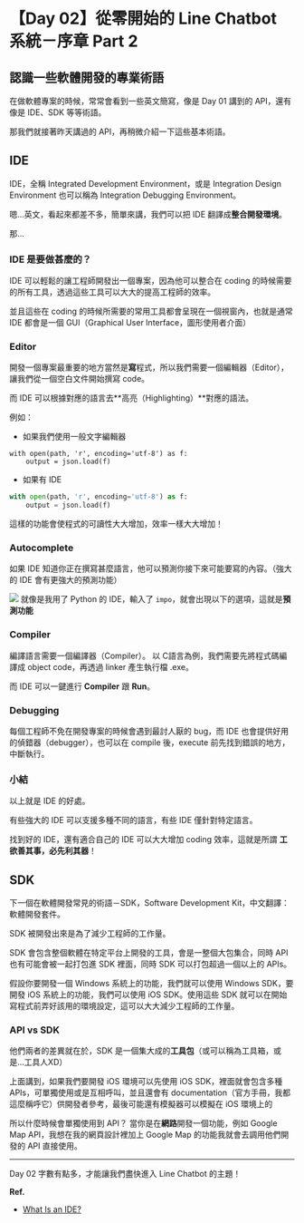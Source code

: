 # 【Day 02】從零開始的 Line Chatbot 系統－序章 Part 2

## 認識一些軟體開發的專業術語

在做軟體專案的時候，常常會看到一些英文簡寫，像是 Day 01 講到的 API，還有像是 IDE、SDK 等等術語。

那我們就接著昨天講過的 API，再稍微介紹一下這些基本術語。

## IDE

IDE，全稱 Integrated Development Environment，或是 Integration Design Environment 也可以稱為 Integration Debugging Environment。

嗯...英文，看起來都差不多，簡單來講，我們可以把 IDE 翻譯成**整合開發環境**。

那...

### IDE 是要做甚麼的？

IDE 可以輕鬆的讓工程師開發出一個專案，因為他可以整合在 coding 的時候需要的所有工具，透過這些工具可以大大的提高工程師的效率。

並且這些在 coding 的時候所需要的常用工具都會呈現在一個視窗內，也就是通常 IDE 都會是一個 GUI（Graphical User Interface，圖形使用者介面）

### Editor

開發一個專案最重要的地方當然是**寫**程式，所以我們需要一個編輯器（Editor），讓我們從一個空白文件開始撰寫 code。

而 IDE 可以根據對應的語言去**高亮（Highlighting）**對應的語法。

例如：

+ 如果我們使用一般文字編輯器
```
with open(path, 'r', encoding='utf-8') as f:
    output = json.load(f)
```

+ 如果有 IDE
```python
with open(path, 'r', encoding='utf-8') as f:
    output = json.load(f)
```

這樣的功能會使程式的可讀性大大增加，效率一樣大大增加！

### Autocomplete

如果 IDE 知道你正在撰寫甚麼語言，他可以預測你接下來可能要寫的內容。（強大的 IDE 會有更強大的預測功能）

![](https://i.imgur.com/7yZ47UT.png)
就像是我用了 Python 的 IDE，輸入了 `impo`，就會出現以下的選項，這就是**預測功能**

### Compiler
編譯語言需要一個編譯器（Compiler）。
以 C語言為例，我們需要先將程式碼編譯成 object code，再透過 linker 產生執行檔 .exe。

而 IDE 可以一鍵進行 **Compiler** 跟 **Run**。

### Debugging

每個工程師不免在開發專案的時候會遇到最討人厭的 bug，而 IDE 也會提供好用的偵錯器（debugger），也可以在 compile 後，execute 前先找到錯誤的地方，中斷執行。

### 小結
以上就是 IDE 的好處。

有些強大的 IDE 可以支援多種不同的語言，有些 IDE 僅針對特定語言。

找到好的 IDE，還有適合自己的 IDE 可以大大增加 coding 效率，這就是所謂 **工欲善其事，必先利其器**！

## SDK

下一個在軟體開發常見的術語－SDK，Software Development Kit，中文翻譯：軟體開發套件。

SDK 被開發出來是為了減少工程師的工作量。

SDK 會包含整個軟體在特定平台上開發的工具，會是一整個大包集合，同時 API 也有可能會被一起打包進 SDK 裡面，同時 SDK 可以打包超過一個以上的 APIs。

假設你要開發一個 Windows 系統上的功能，我們就可以使用 Windows SDK，要開發 iOS 系統上的功能，我們可以使用 iOS SDK。使用這些 SDK 就可以在開始寫程式前弄好該用的環境設定，這可以大大減少工程師的工作量。

### API vs SDK

他們兩者的差異就在於，SDK 是一個集大成的**工具包**（或可以稱為工具箱，或是...工具人XD）

上面講到，如果我們要開發 iOS 環境可以先使用 iOS SDK，裡面就會包含多種 APIs，可單獨使用或是互相呼叫，並且還會有 documentation（官方手冊，我都這麼稱呼它）供開發者參考，最後可能還有模擬器可以模擬在 iOS 環境上的

所以什麼時候會單獨使用到 API？
當你是在**網路**開發一個功能，例如 Google Map API，我想在我的網頁設計裡加上 Google Map 的功能我就會去調用他們開發的 API 直接使用。

---

Day 02 字數有點多，才能讓我們盡快進入 Line Chatbot 的主題！

**Ref.**
- [What Is an IDE?](https://www.codecademy.com/articles/what-is-an-ide)
